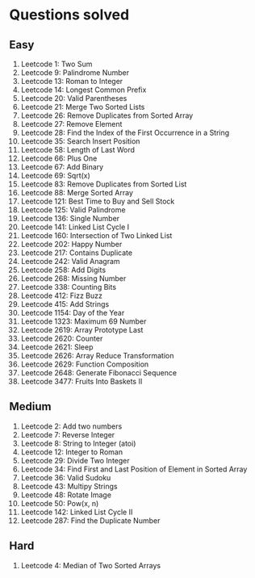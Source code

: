 # Questions solved

## Easy
1. Leetcode 1: Two Sum
2. Leetcode 9: Palindrome Number
3. Leetcode 13: Roman to Integer
4. Leetcode 14: Longest Common Prefix
5. Leetcode 20: Valid Parentheses
6. Leetcode 21: Merge Two Sorted Lists
7. Leetcode 26: Remove Duplicates from Sorted Array
8. Leetcode 27: Remove Element
9. Leetcode 28: Find the Index of the First Occurrence in a String
10. Leetcode 35: Search Insert Position
11. Leetcode 58: Length of Last Word
12. Leetcode 66: Plus One
13. Leetcode 67: Add Binary
14. Leetcode 69: Sqrt(x)
15. Leetcode 83: Remove Duplicates from Sorted List
16. Leetcode 88: Merge Sorted Array
17. Leetcode 121: Best Time to Buy and Sell Stock
18. Leetcode 125: Valid Palindrome
19. Leetcode 136: Single Number
20. Leetcode 141: Linked List Cycle I
21. Leetcode 160: Intersection of Two Linked List
22. Leetcode 202: Happy Number
23. Leetcode 217: Contains Duplicate
24. Leetcode 242: Valid Anagram
25. Leetcode 258: Add Digits
26. Leetcode 268: Missing Number
27. Leetcode 338: Counting Bits
28. Leetcode 412: Fizz Buzz
29. Leetcode 415: Add Strings
30. Leetcode 1154: Day of the Year
31. Leetcode 1323: Maximum 69 Number
32. Leetcode 2619: Array Prototype Last
33. Leetcode 2620: Counter
34. Leetcode 2621: Sleep
35. Leetcode 2626: Array Reduce Transformation
36. Leetcode 2629: Function Composition
37. Leetcode 2648: Generate Fibonacci Sequence
38. Leetcode 3477: Fruits Into Baskets II

## Medium
1. Leetcode 2: Add two numbers
2. Leetcode 7: Reverse Integer
3. Leetcode 8: String to Integer (atoi)
4. Leetcode 12: Integer to Roman
5. Leetcode 29: Divide Two Integer
6. Leetcode 34: Find First and Last Position of Element in Sorted Array
7. Leetcode 36: Valid Sudoku
8. Leetcode 43: Multipy Strings
9. Leetcode 48: Rotate Image
10. Leetcode 50: Pow(x, n)
11. Leetcode 142: Linked List Cycle II
12. Leetcode 287: Find the Duplicate Number

## Hard
1. Leetcode 4: Median of Two Sorted Arrays
